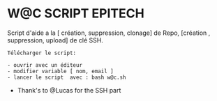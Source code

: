 # W@C SCRIPT EPITECH

Script d'aide a la [ création, suppression, clonage] de Repo, [création , suppression, upload] de clé SSH.


    Télécharger le script:                 
                                           
    - ouvrir avec un éditeur               
    - modifier variable [ nom, email ]     
    - lancer le script  avec : bash w@c.sh 
  
* Thank's to @Lucas for the SSH part 

